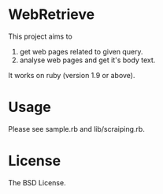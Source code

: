 WebRetrieve
===========
This project aims to  
1. get web pages related to given query.  
2. analyse web pages and get it's body text.  

It works on ruby (version 1.9 or above).

Usage
=====
Please see sample.rb and lib/scraiping.rb.

License
=======
The BSD License.

